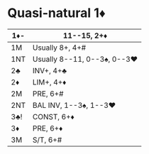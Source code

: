 # Quasi-natural 1♦

| 1♦-  | 11--15, 2+♦ |
|------|-------------|
| 1M   | Usually 8+, 4+#
| 1NT  | Usually 8--11, 0--3♠, 0--3♥
| 2♣   | INV+, 4+♣
| 2♦   | LIM+, 4+♦
| 2M   | PRE, 6+#
| 2NT  | BAL INV, 1--3♠, 1--3♥
| 3♣!  | CONST, 6+♦
| 3♦   | PRE, 6+♦
| 3M   | S/T, 6+#
